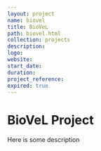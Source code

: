 ```yaml
---
layout: project
name: biovel
title: BioVeL
path: biovel.html
collection: projects
description: 
logo:
website:
start_date:
duration:
project_reference:
expired: true
---
```


# BioVeL Project

Here is some description
